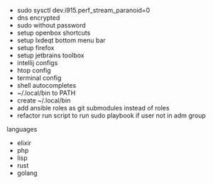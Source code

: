- sudo sysctl dev.i915.perf_stream_paranoid=0
- dns encrypted
- sudo without password
- setup openbox shortcuts
- setup lxdeqt bottom menu bar
- setup firefox
- setup jetbrains toolbox
- intellij configs
- htop config
- terminal config
- shell autocompletes
- ~/.local/bin to PATH
- create ~/.local/bin
- add ansible roles as git submodules instead of roles
- refactor run script to run sudo playbook if user not in adm group


languages
- elixir
- php
- lisp
- rust
- golang
